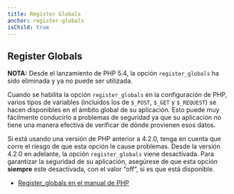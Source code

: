 ```yaml
---
title: Register Globals
anchor: register-globals
isChild: true
---
```


## Register Globals

**NOTA:** Desde el lanzamiento de PHP 5.4, la opción `register_globals` ha sido eliminada y ya no puede ser utilizada.

Cuando se habilita la opción `register_globals` en la configuración de PHP, varios tipos de variables (incluidos los de `$_POST`, `$_GET` y `$_REQUEST`) se hacen disponibles en el ámbito global de su aplicación. Esto puede muy fácilmente conducirlo a problemas de seguridad ya que su aplicación no tiene una manera efectiva de verificar de dónde provienen esos datos.

Si está usando una versión de PHP anterior a 4.2.0, tenga en cuenta que corre el riesgo de que esta opción le cause problemas. Desde la versión 4.2.0 en adelante, la opción `register_globals` viene desactivada. Para garantizar la seguridad de su aplicación, asegúrese de que esta opción **siempre** este desactivada, con el valor “off”, si es que está disponible.

* [Register_globals en el manual de PHP ](http://www.php.net/manual/es/security.globals.php)